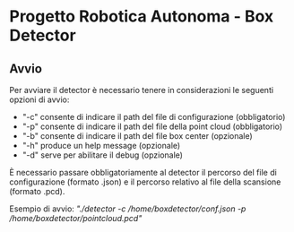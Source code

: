 # Progetto Robotica Autonoma - Box Detector
## Avvio
Per avviare il detector è necessario tenere in considerazioni le seguenti opzioni di avvio:
* "-c" consente di indicare il path del file di configurazione (obbligatorio)
* "-p" consente di indicare il path del file della point cloud (obbligatorio)
* "-b" consente di indicare il path del file box center (opzionale)
* "-h" produce un help message (opzionale)
* "-d" serve per abilitare il debug (opzionale)

È necessario passare obbligatoriamente al detector il percorso del file di configurazione (formato .json) e il percorso relativo al file della scansione (formato .pcd). 

Esempio di avvio: _"./detector -c /home/boxdetector/conf.json -p /home/boxdetector/pointcloud.pcd"_
